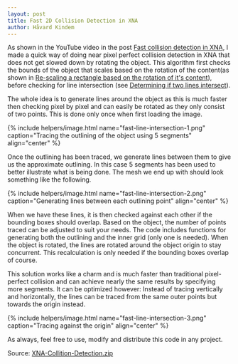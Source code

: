 ```yaml
---
layout: post
title: Fast 2D Collision Detection in XNA
author: Håvard Kindem
---
```

As shown in the YouTube video in the post <a title="Fast collision detection in XNA" href="{{ site.url }}/2013/04/23/fast-collision-detection-in-xna/">Fast collision detection in XNA</a>, I made a quick way of doing near pixel perfect collision detection in XNA that does not get slowed down by rotating the object. This algorithm first checks the bounds of the object that scales based on the rotation of the content(as shown in <a title="Re-scaling a rectangle based on the rotation of it's content" href="{{ site.url }}/2013/04/23/re-scaling-a-rectangle-based-on-the-rotation-of-its-content/">Re-scaling a rectangle based on the rotation of it's content</a>), before checking for line intersection (see <a title="Determining if two lines intersect" href="{{ site.url }}/2013/06/24/determining-if-two-lines-intersect/">Determining if two lines intersect</a>).

The whole idea is to generate lines around the object as this is much faster then checking pixel by pixel and can easily be rotated as they only consist of two points. This is done only once when first loading the image.

{% include helpers/image.html name="fast-line-intersection-1.png" caption="Tracing the outlining of the object using 5 segments" align="center" %}

Once the outlining has been traced, we generate lines between them to give us the approximate outlining. In this case 5 segments has been used to better illustrate what is being done. The mesh we end up with should look something like the following.
<!--more-->

{% include helpers/image.html name="fast-line-intersection-2.png" caption="Generating lines between each outlining point" align="center" %}

When we have these lines, it is then checked against each other if the bounding boxes should overlap. Based on the object, the number of points traced can be adjusted to suit your needs. The code includes functions for generating both the outlining and the inner grid (only one is needed). When the object is rotated, the lines are rotated around the object origin to stay concurrent. This recalculation is only needed if the bounding boxes overlap of course. 

This solution works like a charm and is much faster than traditional pixel-perfect collision and can achieve nearly the same results by specifying more segments. It can be optimized however: Instead of tracing vertically and horizontally, the lines can be traced from the same outer points but towards the origin instead.

{% include helpers/image.html name="fast-line-intersection-3.png" caption="Tracing against the origin" align="center" %}

As always, feel free to use, modify and distribute this code in any project. 

Source: [XNA-Collition-Detection.zip](/assets/files/XNA-Collition-Detection.zip)
